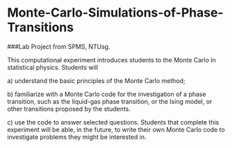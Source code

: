 # Monte-Carlo-Simulations-of-Phase-Transitions
###Lab Project from SPMS, NTUsg. 

This computational experiment introduces students to the Monte Carlo in statistical physics. Students will 

a) understand the basic principles of the Monte Carlo method; 

b) familiarize with a Monte Carlo code for the investigation of a phase transition, such as the liquid-gas phase transition, or the Ising model, or other transitions proposed by the students. 

c) use the code to answer selected questions. Students that complete this experiment will be able, in the future, to write their own Monte Carlo code to investigate problems they might be interested in.

